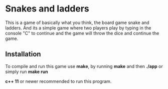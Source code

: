 # **Snakes and ladders**

This is a game of basically what you think, the board game snake and ladders.
And its a simple game where two players play by typing in the console "C" to continue and the game will throw the dice and continue the game.

## **Installation**

To compile and run this game use **make**, by running **make** and then **./app** or simply run **make run**

**c++ 11** or newer recommended to run this program.
